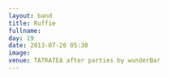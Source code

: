 ```yaml
---
layout: band
title: Ruffie
fullname: 
day: 19
date: 2013-07-20 05:30
image: 
venue: TATRATEA after parties by wunderBar
---
```




